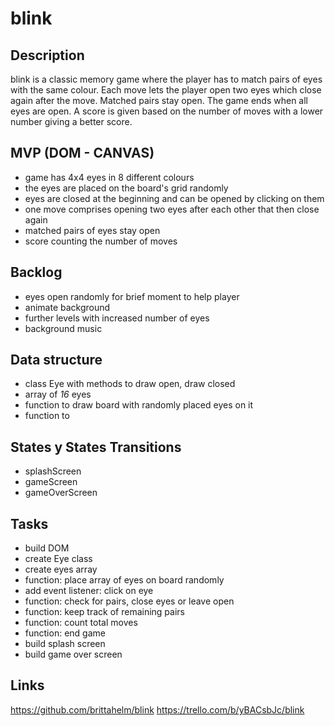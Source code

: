 # blink

## Description

blink is a classic memory game where the player has to match pairs of eyes with the same colour. Each move lets the player open two eyes which close again after the move. Matched pairs stay open. The game ends when all eyes are open. A score is given based on the number of moves with a lower number giving a better score.

## MVP (DOM - CANVAS)

- game has 4x4 eyes in 8 different colours
- the eyes are placed on the board's grid randomly
- eyes are closed at the beginning and can be opened by clicking on them
- one move comprises opening two eyes after each other that then close again
- matched pairs of eyes stay open
- score counting the number of moves

## Backlog

- eyes open randomly for brief moment to help player
- animate background
- further levels with increased number of eyes
- background music

## Data structure

- class Eye with methods to draw open, draw closed
- array of *16* eyes
- function to draw board with randomly placed eyes on it
- function to 

## States y States Transitions

- splashScreen
- gameScreen
- gameOverScreen

## Tasks

- build DOM
- create Eye class
- create eyes array
- function: place array of eyes on board randomly
- add event listener: click on eye
- function: check for pairs, close eyes or leave open
- function: keep track of remaining pairs
- function: count total moves
- function: end game
- build splash screen
- build game over screen

## Links

https://github.com/brittahelm/blink
https://trello.com/b/yBACsbJc/blink